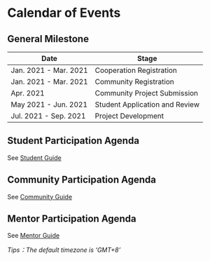 # Calendar of Events


## General Milestone

| Date                 | Stage           |
| -------------------- | -------------- |
| Jan. 2021 - Mar. 2021 | Cooperation Registration |
| Jan. 2021 - Mar. 2021  | Community Registration |
| Apr. 2021 | Community Project Submission |
| May 2021 - Jun. 2021     | Student Application and Review |
| Jul. 2021 - Sep. 2021  | Project Development |

## Student Participation Agenda

See [Student Guide](student.md)

## Community Participation Agenda

See [Community Guide](community.md)

## Mentor Participation Agenda

See [Mentor Guide](mentor.md)

*Tips：The default timezone is ‘GMT+8’*
